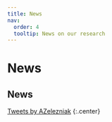 ```yaml
---
title: News
nav:
  order: 4
  tooltip: News on our research
---
```


# <i class="fas fa-feather-alt"></i>News


## News

<!-- Twitter embeds from https://publish.twitter.com/ -->

<a class="twitter-timeline" href="https://twitter.com/AZelezniak?ref_src=twsrc%5Etfw">Tweets by AZelezniak</a> <script async src="https://platform.twitter.com/widgets.js" charset="utf-8"></script>
{:.center}


  
